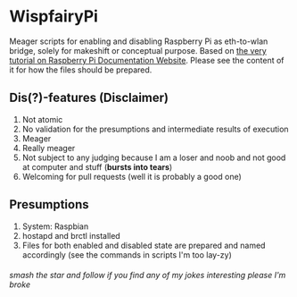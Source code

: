 # WispfairyPi
Meager scripts for enabling and disabling Raspberry Pi as eth-to-wlan bridge, solely for makeshift or conceptual purpose. Based on [the very tutorial on Raspberry Pi Documentation Website][1]. Please see the content of it for how the files should be prepared. 

## Dis(?)-features (Disclaimer)
1. Not atomic
2. No validation for the presumptions and intermediate results of execution
3. Meager
4. Really meager
5. Not subject to any judging because I am a loser and noob and not good at computer and stuff (**bursts into tears**)
101. Welcoming for pull requests (well it is probably a good one)

## Presumptions
1. System: Raspbian
2. hostapd and brctl installed
3. Files for both enabled and disabled state are prepared and named accordingly (see the commands in scripts I'm too lay-zy)

###### smash the star and follow if you find any of my jokes interesting please I'm broke

[1]:https://www.raspberrypi.org/documentation/configuration/wireless/access-point.md
